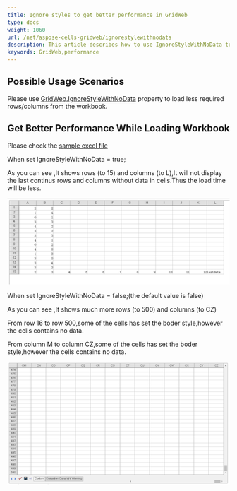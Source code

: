 ```yaml
---
title: Ignore styles to get better performance in GridWeb
type: docs
weight: 1060
url: /net/aspose-cells-gridweb/ignorestylewithnodata
description: This article describes how to use IgnoreStyleWithNoData to get better performance in GridWeb.
keywords: GridWeb,performance
---
```


## **Possible Usage Scenarios**
Please use [GridWeb.IgnoreStyleWithNoData](https://reference.aspose.com/cells/net/aspose.cells.gridweb/mainweb/ignorestylewithnodata) property to load less required rows/columns from the workbook.
 
## **Get Better Performance While Loading Workbook**
Please check the [sample excel file](largerowswithstyle.xlsx) 

When set  IgnoreStyleWithNoData = true;

As you can see ,It shows rows (to 15) and columns (to L),It will not display the last continus rows and columns without data in cells.Thus the load time will be less.

![workbook with ignore style](ignorestyletrue.png)


When set  IgnoreStyleWithNoData = false;(the default value is false)

As you can see ,It shows much more rows (to 500) and columns (to CZ)

From row 16 to row 500,some of the cells has set the boder style,however the cells contains no data.

From column M to column CZ,some of the cells has set the boder style,however the cells contains no data.

![workbook without ignore style](ignorestylefalse.png)
 
 
 